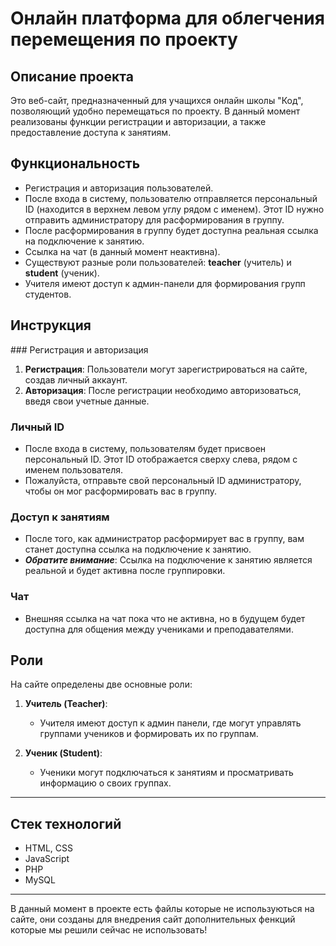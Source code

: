 <h1>Онлайн платформа для облегчения перемещения по проекту</h1>

<h2>Описание проекта</h2>
<p>Это веб-сайт, предназначенный для учащихся онлайн школы "Код", позволяющий удобно перемещаться по проекту. В данный момент реализованы функции регистрации и авторизации, а также предоставление доступа к занятиям.</p>

<h2>Функциональность</h2>
<ul>
    <li>Регистрация и авторизация пользователей.</li>
    <li>После входа в систему, пользователю отправляется персональный ID (находится в верхнем левом углу рядом с именем). Этот ID нужно отправить администратору для расформирования в группу.</li>
    <li>После расформирования в группу будет доступна реальная ссылка на подключение к занятию.</li>
    <li>Ссылка на чат (в данный момент неактивна).</li>
    <li>Существуют разные роли пользователей: <strong>teacher</strong> (учитель) и <strong>student</strong> (ученик).</li>
    <li>Учителя имеют доступ к админ-панели для формирования групп студентов.</li>
</ul>
<h2>Инструкция</h2>
### Регистрация и авторизация

1. **Регистрация**: Пользователи могут зарегистрироваться на сайте, создав личный аккаунт.
2. **Авторизация**: После регистрации необходимо авторизоваться, введя свои учетные данные.

### Личный ID

- После входа в систему, пользователям будет присвоен персональный ID. Этот ID отображается сверху слева, рядом с именем пользователя.
- Пожалуйста, отправьте свой персональный ID администратору, чтобы он мог расформировать вас в группу.

### Доступ к занятиям

- После того, как администратор расформирует вас в группу, вам станет доступна ссылка на подключение к занятию.
- ***Обратите внимание***: Ссылка на подключение к занятию является реальной и будет активна после группировки.

### Чат

- Внешняя ссылка на чат пока что не активна, но в будущем будет доступна для общения между учениками и преподавателями.

## Роли

На сайте определены две основные роли:

1. **Учитель (Teacher)**: 
   - Учителя имеют доступ к админ панели, где могут управлять группами учеников и формировать их по группам.

2. **Ученик (Student)**:
   - Ученики могут подключаться к занятиям и просматривать информацию о своих группах.
<hr>

<h2>Стек технологий</h2>
<ul>
    <li>HTML, CSS</li>
    <li>JavaScript</li>
    <li>PHP</li>
    <li>MySQL</li>
</ul>
<hr>

<span>В данный момент в проекте есть файлы которые не используються на сайте, они созданы для внедрения сайт дополнительных фенкций которые мы решили сейчас не использовать!</span>

